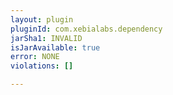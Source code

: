 ```yaml
---
layout: plugin
pluginId: com.xebialabs.dependency
jarSha1: INVALID
isJarAvailable: true
error: NONE
violations: []

---
```

